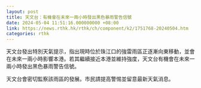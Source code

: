 ```yaml
---
layout: post
title: 天文台：有機會在未來一兩小時發出黑色暴雨警告信號
date: 2024-05-04 11:51:16.000000000 +08:00
link: https://news.rthk.hk/rthk/ch/component/k2/1751768-20240504.htm
categories: rthk
---
```


天文台發出特別天氣提示，指出現時位於珠江口的強雷雨區正逐漸向東移動，並會在未來一兩小時影響本港。若其繼續接近本港並維持強度，天文台有機會在未來一兩小時發出黑色暴雨警告信號。

天文台會密切監察該雨區的發展。市民請提高警惕並留意最新天氣消息。
